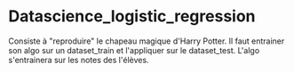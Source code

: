 # Datascience_logistic_regression

Consiste à "reproduire" le chapeau magique d'Harry Potter. Il faut entrainer son algo sur un dataset_train et l'appliquer sur le dataset_test. L'algo s'entrainera sur les notes des l'élèves.
